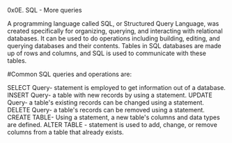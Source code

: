 0x0E. SQL - More queries

A programming language called SQL, or Structured Query Language, 
was created specifically for organizing, querying, and interacting 
with relational databases. It can be used to do operations including
building, editing, and querying databases and their contents. Tables in 
SQL databases are made up of rows and columns, and SQL is used to communicate
with these tables. 

#Common SQL queries and operations are:

SELECT Query- statement is employed to get information out of a database.
INSERT Query- a table with new records by using a statement. 
UPDATE Query- a table's existing records can be changed using a statement.
DELETE Query- a table's records can be removed using a statement.
CREATE TABLE- Using a statement, a new table's columns and data types are defined.
ALTER TABLE - statement is used to add, change, or remove columns from a table 
              that already exists.
